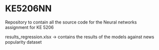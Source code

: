 # KE5206NN
Repository to contain all the source code for the Neural networks assignment for KE 5206

results_regression.xlsx -> contains the results of the models against news popularity dataset
